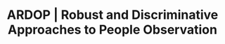 ---
title: ARDOP | Robust and Discriminative Approaches to People Observation
type: landing
show_breadcrumb: true

tags: ["RP", "CV"]

sections:
  - block: markdown
    content:
      title: ARDOP | Robust and Discriminative Approaches to People Observation
      subtitle: 2013 - 2015
      text: <p>The automatic understanding of activities performed by humans in videos is of great interest as it allows the monitoring of environments based on the analysis of the interaction between individuals and their behaviors. In this way, new technologies for preventing accidents and identifying suspicious behavior can be developed. Therefore, generating benefits and greater well-being for society. For activities performed by humans to be analyzed automatically, tasks such as detection, recognition, tracking and re-identification of people and the recognition of individual actions must be handled accurately and efficiently. Such tasks comprise the subarea of ​​computer vision called people observation, which deals with the analysis of images and videos containing humans. This project aims to solve problems related to people observation by focusing on robust and discriminative approaches so that the number of inaccurate results is reduced and higher level problems, such as activity recognition, can be solved, thus allowing applications automatic monitoring of environments are developed
    design:
      # See Page Builder docs for all section customization options.
      # Choose how many columns the section has. Valid values: '1' or '2'.
      columns: '1'
---